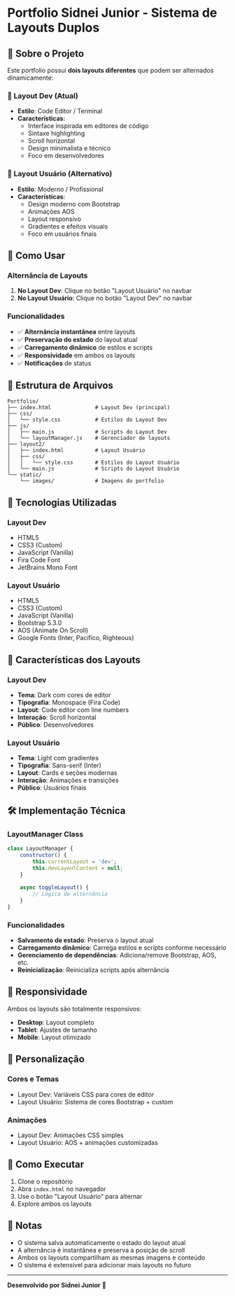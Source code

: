 # Portfolio Sidnei Junior - Sistema de Layouts Duplos

## 🎨 Sobre o Projeto

Este portfolio possui **dois layouts diferentes** que podem ser alternados dinamicamente:

### 📱 Layout Dev (Atual)
- **Estilo**: Code Editor / Terminal
- **Características**: 
  - Interface inspirada em editores de código
  - Sintaxe highlighting
  - Scroll horizontal
  - Design minimalista e técnico
  - Foco em desenvolvedores

### 🎯 Layout Usuário (Alternativo)
- **Estilo**: Moderno / Profissional
- **Características**:
  - Design moderno com Bootstrap
  - Animações AOS
  - Layout responsivo
  - Gradientes e efeitos visuais
  - Foco em usuários finais

## 🚀 Como Usar

### Alternância de Layouts
1. **No Layout Dev**: Clique no botão "Layout Usuário" no navbar
2. **No Layout Usuário**: Clique no botão "Layout Dev" no navbar

### Funcionalidades
- ✅ **Alternância instantânea** entre layouts
- ✅ **Preservação do estado** do layout atual
- ✅ **Carregamento dinâmico** de estilos e scripts
- ✅ **Responsividade** em ambos os layouts
- ✅ **Notificações** de status

## 📁 Estrutura de Arquivos

```
Portfolio/
├── index.html              # Layout Dev (principal)
├── css/
│   └── style.css           # Estilos do Layout Dev
├── js/
│   ├── main.js             # Scripts do Layout Dev
│   └── layoutManager.js    # Gerenciador de layouts
├── layout2/
│   ├── index.html          # Layout Usuário
│   ├── css/
│   │   └── style.css       # Estilos do Layout Usuário
│   └── main.js             # Scripts do Layout Usuário
└── static/
    └── images/             # Imagens do portfolio
```

## 🔧 Tecnologias Utilizadas

### Layout Dev
- HTML5
- CSS3 (Custom)
- JavaScript (Vanilla)
- Fira Code Font
- JetBrains Mono Font

### Layout Usuário
- HTML5
- CSS3 (Custom)
- JavaScript (Vanilla)
- Bootstrap 5.3.0
- AOS (Animate On Scroll)
- Google Fonts (Inter, Pacifico, Righteous)

## 🎯 Características dos Layouts

### Layout Dev
- **Tema**: Dark com cores de editor
- **Tipografia**: Monospace (Fira Code)
- **Layout**: Code editor com line numbers
- **Interação**: Scroll horizontal
- **Público**: Desenvolvedores

### Layout Usuário
- **Tema**: Light com gradientes
- **Tipografia**: Sans-serif (Inter)
- **Layout**: Cards e seções modernas
- **Interação**: Animações e transições
- **Público**: Usuários finais

## 🛠️ Implementação Técnica

### LayoutManager Class
```javascript
class LayoutManager {
    constructor() {
        this.currentLayout = 'dev';
        this.devLayoutContent = null;
    }
    
    async toggleLayout() {
        // Lógica de alternância
    }
}
```

### Funcionalidades
- **Salvamento de estado**: Preserva o layout atual
- **Carregamento dinâmico**: Carrega estilos e scripts conforme necessário
- **Gerenciamento de dependências**: Adiciona/remove Bootstrap, AOS, etc.
- **Reinicialização**: Reinicializa scripts após alternância

## 📱 Responsividade

Ambos os layouts são totalmente responsivos:
- **Desktop**: Layout completo
- **Tablet**: Ajustes de tamanho
- **Mobile**: Layout otimizado

## 🎨 Personalização

### Cores e Temas
- Layout Dev: Variáveis CSS para cores de editor
- Layout Usuário: Sistema de cores Bootstrap + custom

### Animações
- Layout Dev: Animações CSS simples
- Layout Usuário: AOS + animações customizadas

## 🚀 Como Executar

1. Clone o repositório
2. Abra `index.html` no navegador
3. Use o botão "Layout Usuário" para alternar
4. Explore ambos os layouts

## 📝 Notas

- O sistema salva automaticamente o estado do layout atual
- A alternância é instantânea e preserva a posição de scroll
- Ambos os layouts compartilham as mesmas imagens e conteúdo
- O sistema é extensível para adicionar mais layouts no futuro

---

**Desenvolvido por Sidnei Junior** 🚀
